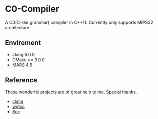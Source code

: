 # C0-Compiler
A C0(C-like grammar) compiler in C++11.
Currently only supports MIPS32 architecture.


## Enviroment
- clang 6.0.0
- CMake >= 3.0.0
- MARS 4.5


## Reference
These wonderful projects are of great help to me. Special thanks.

- [clang](https://clang.llvm.org/)
- [wgtcc](https://github.com/wgtdkp/wgtcc)
- [8cc](https://github.com/rui314/8cc)